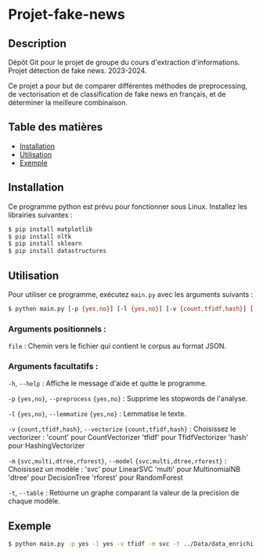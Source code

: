 # Projet-fake-news

## Description

Dépôt Git pour le projet de groupe du cours d'extraction d'informations. Projet détection de fake news. 2023-2024.

Ce projet a pour but de comparer différentes méthodes de preprocessing, de vectorisation et de classification de fake news en français, et de déterminer la meilleure combinaison.

## Table des matières

- [Installation](#installation)
- [Utilisation](#utilisation)
- [Exemple](#exemple)

## Installation

Ce programme python est prévu pour fonctionner sous Linux.
Installez les librairies suivantes :

```bash
$ pip install matplotlib
$ pip install nltk
$ pip install sklearn
$ pip install datastructures
```

## Utilisation

Pour utiliser ce programme, exécutez `main.py` avec les arguments suivants :

```bash
$ python main.py [-p {yes,no}] [-l {yes,no}] [-v {count,tfidf,hash}] [-m {svc,multi,dtree,rforest}] file
```

### Arguments positionnels :

`file` : Chemin vers le fichier qui contient le corpus au format JSON.

### Arguments facultatifs :

`-h`, `--help` : Affiche le message d'aide et quitte le programme.

`-p` `{yes,no}`, `--preprocess` `{yes,no}` : Supprime les stopwords de l'analyse.

`-l` `{yes,no}`, `--lemmatize` `{yes,no}` : Lemmatise le texte.

`-v` `{count,tfidf,hash}`, `--vectorize` `{count,tfidf,hash}` : Choisissez le vectorizer :
        'count' pour CountVectorizer
        'tfidf' pour TfidfVectorizer
        'hash' pour HashingVectorizer

`-m` `{svc,multi,dtree,rforest}`, `--model` `{svc,multi,dtree,rforest}` : Choisissez un modèle :
        'svc' pour LinearSVC
        'multi' pour MultinomialNB
        'dtree' pour DecisionTree
        'rforest' pour RandomForest

`-t`, `--table` : Retourne un graphe comparant la valeur de la precision de chaque modèle.


## Exemple

```bash
$ python main.py -p yes -l yes -v tfidf -m svc -t ../Data/data_enrichi.json
```
